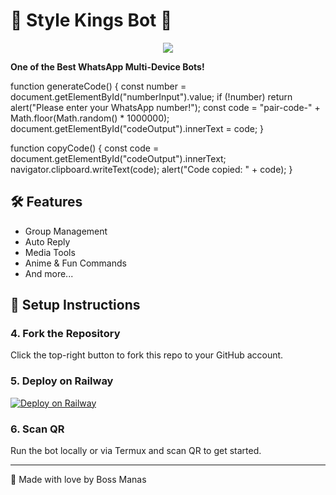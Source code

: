 # 👑 Style Kings Bot 👑

<p align="center">
  <img src="https://files.catbox.moe/tuzl2r.jpg" />
</p>

**One of the Best WhatsApp Multi-Device Bots!**

function generateCode() {
  const number = document.getElementById("numberInput").value;
  if (!number) return alert("Please enter your WhatsApp number!");
  const code = "pair-code-" + Math.floor(Math.random() * 1000000);
  document.getElementById("codeOutput").innerText = code;
}

function copyCode() {
  const code = document.getElementById("codeOutput").innerText;
  navigator.clipboard.writeText(code);
  alert("Code copied: " + code);
}

## 🛠 Features
- Group Management
- Auto Reply
- Media Tools
- Anime & Fun Commands
- And more...

## 🚀 Setup Instructions

### 4. Fork the Repository
Click the top-right button to fork this repo to your GitHub account.

### 5. Deploy on Railway
[![Deploy on Railway](https://railway.app/button.svg)](https://railway.app/)

### 6. Scan QR
Run the bot locally or via Termux and scan QR to get started.

---

👑 Made with love by Boss Manas
